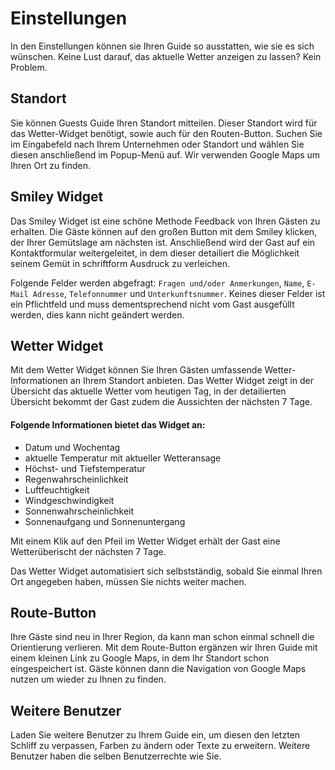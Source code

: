 # Einstellungen

In den Einstellungen können sie Ihren Guide so ausstatten, wie sie es sich wünschen. Keine Lust darauf, das aktuelle Wetter anzeigen zu lassen? Kein Problem.

## Standort

Sie können Guests Guide Ihren Standort mitteilen. Dieser Standort wird für das Wetter-Widget benötigt, sowie auch für den Routen-Button. Suchen Sie im Eingabefeld nach Ihrem Unternehmen oder Standort und wählen Sie diesen anschließend im Popup-Menü auf. Wir verwenden Google Maps um Ihren Ort zu finden.

## Smiley Widget

Das Smiley Widget ist eine schöne Methode Feedback von Ihren Gästen zu erhalten. Die Gäste können auf den großen Button mit dem Smiley klicken, der Ihrer Gemütslage am nächsten ist. Anschließend wird der Gast auf ein Kontaktformular weitergeleitet, in dem dieser detailiert die Möglichkeit seinem Gemüt in schriftform Ausdruck zu verleichen. 

Folgende Felder werden abgefragt: `Fragen und/oder Anmerkungen`, `Name`, `E-Mail Adresse`, `Telefonnummer` und `Unterkunftsnummer`. Keines dieser Felder ist ein Pflichtfeld und muss dementsprechend nicht vom Gast ausgefüllt werden, dies kann nicht geändert werden.

## Wetter Widget

Mit dem Wetter Widget können Sie Ihren Gästen umfassende Wetter-Informationen an Ihrem Standort anbieten. Das Wetter Widget zeigt in der Übersicht das aktuelle Wetter vom heutigen Tag, in der detailierten Übersicht bekommt der Gast zudem die Aussichten der nächsten 7 Tage.

#### Folgende Informationen bietet das Widget an:

- Datum und Wochentag
- aktuelle Temperatur mit aktueller Wetteransage
- Höchst- und Tiefstemperatur
- Regenwahrscheinlichkeit
- Luftfeuchtigkeit
- Windgeschwindigkeit
- Sonnenwahrscheinlichkeit
- Sonnenaufgang und Sonnenuntergang

Mit einem Klik auf den Pfeil im Wetter Widget erhält der Gast eine Wetterüberischt der nächsten 7 Tage.

Das Wetter Widget automatisiert sich selbstständig, sobald Sie einmal Ihren Ort angegeben haben, müssen Sie nichts weiter machen.

## Route-Button

Ihre Gäste sind neu in Ihrer Region, da kann man schon einmal schnell die Orientierung verlieren. Mit dem Route-Button ergänzen wir Ihren Guide mit einem kleinen Link zu Google Maps, in dem Ihr Standort schon eingespeichert ist. Gäste können dann die Navigation von Google Maps nutzen um wieder zu Ihnen zu finden.

## Weitere Benutzer

Laden Sie weitere Benutzer zu Ihrem Guide ein, um diesen den letzten Schliff zu verpassen, Farben zu ändern oder Texte zu erweitern. Weitere Benutzer haben die selben Benutzerrechte wie Sie.
